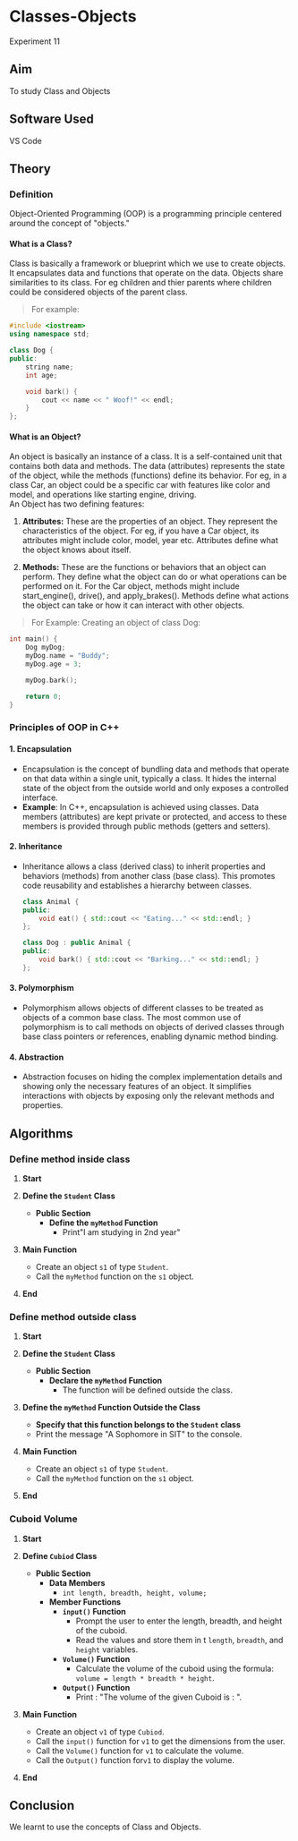 # Classes-Objects

Experiment 11

## Aim 
To study Class and Objects

## Software Used 
VS Code

## Theory
### Definition
Object-Oriented Programming (OOP) is a programming principle centered around the concept of "objects."
#### What is a Class?
Class is basically a framework or blueprint which we use to create objects. It encapsulates data and functions that operate on the data. Objects share similarities to its class. For eg children and thier parents where children could be considered objects of the parent class.
> For example:
```cpp
#include <iostream>
using namespace std;

class Dog {
public:
    string name;
    int age;

    void bark() {
        cout << name << " Woof!" << endl;
    }
};

```
#### What is an Object?
An object is basically an instance of a class. It is a self-contained unit that contains both data and methods. The data (attributes) represents the state of the object, while the methods (functions) define its behavior. For eg, in a class Car, an object could be a specific car with features like color and model, and operations like starting engine, driving.
<br>
An Object has two defining features:
1. **Attributes:** These are the properties of an object. They represent the characteristics of the object. For eg, if you have a Car object, its attributes might include color, model, year etc. Attributes define what the object knows about itself.

2. **Methods:** These are the functions or behaviors that an object can perform. They define what the object can do or what operations can be performed on it. For the Car object, methods might include start_engine(), drive(), and apply_brakes(). Methods define what actions the object can take or how it can interact with other objects.
> For Example: Creating an object of class Dog:
```cpp  
int main() {
    Dog myDog;
    myDog.name = "Buddy";
    myDog.age = 3;

    myDog.bark();

    return 0;
}

```

### Principles of OOP in C++

#### 1. Encapsulation
-  Encapsulation is the concept of bundling data and methods that operate on that data within a single unit, typically a class. It hides the internal state of the object from the outside world and only exposes a controlled interface.
- **Example**: In C++, encapsulation is achieved using classes. Data members (attributes) are kept private or protected, and access to these members is provided through public methods (getters and setters).


#### 2. Inheritance
-  Inheritance allows a class (derived class) to inherit properties and behaviors (methods) from another class (base class). This promotes code reusability and establishes a hierarchy between classes.

    ```cpp
    class Animal {
    public:
        void eat() { std::cout << "Eating..." << std::endl; }
    };

    class Dog : public Animal {
    public:
        void bark() { std::cout << "Barking..." << std::endl; }
    };
    ```

#### 3. Polymorphism
-  Polymorphism allows objects of different classes to be treated as objects of a common base class. The most common use of polymorphism is to call methods on objects of derived classes through base class pointers or references, enabling dynamic method binding.


#### 4. Abstraction
- Abstraction focuses on hiding the complex implementation details and showing only the necessary features of an object. It simplifies interactions with objects by exposing only the relevant methods and properties.



## Algorithms
### Define method inside class

1. **Start**

2. **Define the `Student` Class**
   - **Public Section**
     - **Define the `myMethod` Function**
       - Print"I am studying in 2nd year"
3. **Main Function**
   - Create an object `s1` of type `Student`.
   - Call the `myMethod` function on the `s1` object.

4. **End**

### Define method outside class
1. **Start**

2. **Define the `Student` Class**
   - **Public Section**
     - **Declare the `myMethod` Function**
       - The function will be defined outside the class.

3. **Define the `myMethod` Function Outside the Class**
   - **Specify that this function belongs to the `Student` class**
   - Print the message "A Sophomore in SIT" to the console.

4. **Main Function**
   - Create an object `s1` of type `Student`.
   - Call the `myMethod` function on the `s1` object.

5. **End**

### Cuboid Volume
1. **Start**

2. **Define `Cubiod` Class**
   - **Public Section**
     - **Data Members**
       - `int length, breadth, height, volume;`
     - **Member Functions**
       - **`input()` Function**
         - Prompt the user to enter the length, breadth, and height of the cuboid.
         - Read the values and store them in t `length`, `breadth`, and `height` variables.
       - **`Volume()` Function**
         - Calculate the volume of the cuboid using the formula: `volume = length * breadth * height`.
       - **`Output()` Function**
         - Print : "The volume of the given Cuboid is : <volume>".

3. **Main Function**
   - Create an object `v1` of type `Cubiod`.
   - Call the `input()` function for `v1` to get the dimensions from the user.
   - Call the `Volume()` function for `v1` to calculate the volume.
   - Call the `Output()` function for`v1` to display the volume.

4. **End**

## Conclusion
We learnt to use the concepts of Class and Objects.
